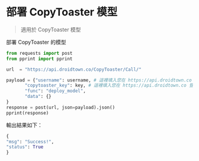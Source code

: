 # 部署 CopyToaster 模型

> 適用於 CopyToaster 模型

部署 CopyToaster 的模型

```python
from requests import post
from pprint import pprint

url  = "https://api.droidtown.co/CopyToaster/Call/"

payload = {"username": username, # 這裡填入您在 https://api.droidtown.co 使用的帳號 email。
	   "copytoaster_key": key, # 這裡填入您在 https://api.droidtown.co 登入後取得的 copytoaster_key。
	   "func": "deploy_model",
	   "data": {}
}
response = post(url, json=payload).json()
pprint(response)

```

輸出結果如下：

```python
{
"msg": "Success!", 
"status": True
}
```
